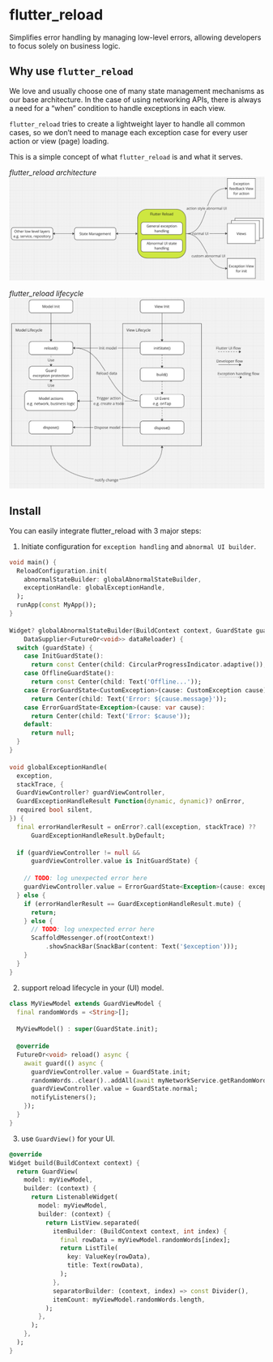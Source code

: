 # flutter_reload
Simplifies error handling by managing low-level errors, allowing developers to focus solely on business logic.

## Why use `flutter_reload`
We love and usually choose one of many state management mechanisms as our base architecture.
In the case of using networking APIs, there is always a need for a “when” condition to handle exceptions in each view.

`flutter_reload` tries to create a lightweight layer to handle all common cases, so we don’t need to manage each exception case for every user action or view (page) loading.

This is a simple concept of what `flutter_reload` is and what it serves.

*flutter_reload architecture*
![Architecture](resources/layer_design.png)

*flutter_reload lifecycle*
![Architecture](resources/lifecycle.png)

## Install
You can easily integrate flutter_reload with 3 major steps:

1. Initiate configuration for `exception handling` and `abnormal UI builder`.

```dart
void main() {
  ReloadConfiguration.init(
    abnormalStateBuilder: globalAbnormalStateBuilder,
    exceptionHandle: globalExceptionHandle,
  );
  runApp(const MyApp());
}

Widget? globalAbnormalStateBuilder(BuildContext context, GuardState guardState,
    DataSupplier<FutureOr<void>> dataReloader) {
  switch (guardState) {
    case InitGuardState():
      return const Center(child: CircularProgressIndicator.adaptive());
    case OfflineGuardState():
      return const Center(child: Text('Offline...'));
    case ErrorGuardState<CustomException>(cause: CustomException cause):
      return Center(child: Text('Error: ${cause.message}'));
    case ErrorGuardState<Exception>(cause: var cause):
      return Center(child: Text('Error: $cause'));
    default:
      return null;
  }
}

void globalExceptionHandle(
  exception,
  stackTrace, {
  GuardViewController? guardViewController,
  GuardExceptionHandleResult Function(dynamic, dynamic)? onError,
  required bool silent,
}) {
  final errorHandlerResult = onError?.call(exception, stackTrace) ??
      GuardExceptionHandleResult.byDefault;

  if (guardViewController != null &&
      guardViewController.value is InitGuardState) {
    
    // TODO: log unexpected error here
    guardViewController.value = ErrorGuardState<Exception>(cause: exception);
  } else {
    if (errorHandlerResult == GuardExceptionHandleResult.mute) {
      return;
    } else {
      // TODO: log unexpected error here
      ScaffoldMessenger.of(rootContext!)
          .showSnackBar(SnackBar(content: Text('$exception')));
    }
  }
}
```

2. support reload lifecycle in your (UI) model.

```dart
class MyViewModel extends GuardViewModel {
  final randomWords = <String>[];

  MyViewModel() : super(GuardState.init);

  @override
  FutureOr<void> reload() async {
    await guard(() async {
      guardViewController.value = GuardState.init;
      randomWords..clear()..addAll(await myNetworkService.getRandomWordsFromServer());
      guardViewController.value = GuardState.normal;
      notifyListeners();
    });
  }
}
```

3. use `GuardView()` for your UI.

```dart
@override
Widget build(BuildContext context) {
  return GuardView(
    model: myViewModel,
    builder: (context) {
      return ListenableWidget(
        model: myViewModel,
        builder: (context) {
          return ListView.separated(
            itemBuilder: (BuildContext context, int index) {
              final rowData = myViewModel.randomWords[index];
              return ListTile(
                key: ValueKey(rowData),
                title: Text(rowData),
              );
            },
            separatorBuilder: (context, index) => const Divider(),
            itemCount: myViewModel.randomWords.length,
          );
        },
      );
    },
  );
}
```
